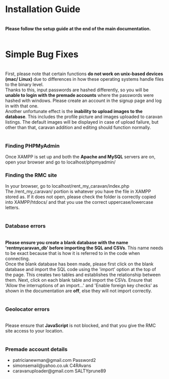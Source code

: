 <h1>Installation Guide</h1><br>
<b>Please follow the setup guide at the end of the main documentation.</b>
<br><br>
<h1>Simple Bug Fixes</h1><br>
First, please note that certain functions <b>do not work on unix-based devices (mac/ Linux)</b> due to differences in how these operating systems handle files to the binary level.<br>
Thanks to this, input passwords are hashed differently, so you will be <b>unable to login with the premade accounts</b> where the passwords were hashed with windows. Please create an account in the signup page and log in with that one.<br>
Another unfortunate effect is the <b>inability to upload images to the database</b>. This includes the profile picture and images uploaded to caravan listings. The default images will be displayed in case of 
upload failure, but other than that, caravan addition and editing should function normally.<br><br>
<h3>Finding PHPMyAdmin</h3>
Once XAMPP is set up and both the <b>Apache and MySQL</b> servers are on, open your browser and go to localhost/phpmyadmin/
<h3>Finding the RMC site</h3>
In your browser, go to localhost/rent_my_caravan/index.php<br>
The /rent_my_caravan/ portion is whatever you have the file in XAMPP stored as. If it does not open, please check the folder is correctly copied into XAMPP/htdocs/ and that you use the correct uppercase/lowercase letters. 
<br><br>
<h3>Database errors</h3><br>
<b>Please ensure you create a blank database with the name 'rentmycaravan_db' before importing the SQL and CSVs</b>. This name needs to be exact because that is how it is referred to in the code when connecting.<br>
Once the blank database has been made, please first click on the blank database and import the SQL code using the 'import' option at the top of the page. This creates two tables and establishes the relationship between them. Next, click on each blank table and import the CSVs. Ensure that 'Allow the interruptions of an import...' and 'Enable foreign key checks' as shown in the documentation are <b>off</b>, else they will not import correctly. 
<br><br>
<h3>Geolocator errors</h3><br>
Please ensure that <b>JavaScript</b> is not blocked, and that you give the RMC site access to your location. 
<br><br>
<h3>Premade account details</h3>
<ul><li>patricianewman@gmail.com Password2</li>
<li>simonsemail@yahoo.co.uk C4RAvans</li>
<li>caravanuploader@gmail.com SALTYprune89</li></ul>